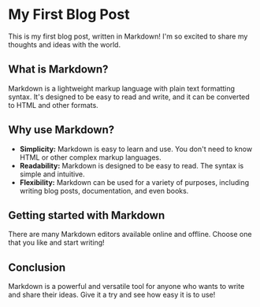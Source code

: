 # My First Blog Post

This is my first blog post, written in Markdown!  I'm so excited to share my thoughts and ideas with the world.

## What is Markdown?

Markdown is a lightweight markup language with plain text formatting syntax.  It's designed to be easy to read and write, and it can be converted to HTML and other formats.

## Why use Markdown?

* **Simplicity:** Markdown is easy to learn and use.  You don't need to know HTML or other complex markup languages.
* **Readability:** Markdown is designed to be easy to read.  The syntax is simple and intuitive.
* **Flexibility:** Markdown can be used for a variety of purposes, including writing blog posts, documentation, and even books.

## Getting started with Markdown

There are many Markdown editors available online and offline.  Choose one that you like and start writing!

## Conclusion

Markdown is a powerful and versatile tool for anyone who wants to write and share their ideas.  Give it a try and see how easy it is to use!

